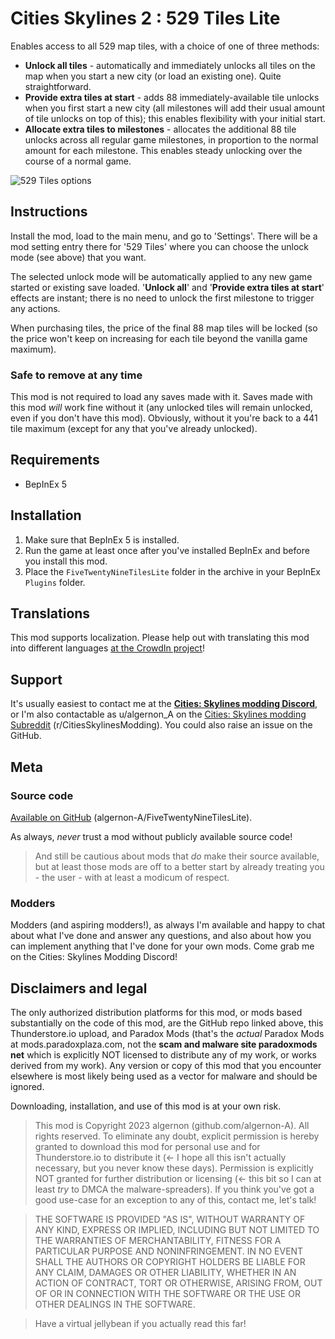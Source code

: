 # Cities Skylines 2 : 529 Tiles Lite
Enables access to all 529 map tiles, with a choice of one of three methods:
- **Unlock all tiles** - automatically and immediately unlocks all tiles on the map when you start a new city (or load an existing one). Quite straightforward.
- **Provide extra tiles at start** - adds 88 immediately-available tile unlocks when you first start a new city (all milestones will add their usual amount of tile unlocks on top of this); this enables flexibility with your initial start.
- **Allocate extra tiles to milestones** - allocates the additional 88 tile unlocks across all regular game milestones, in proportion to the normal amount for each milestone. This enables steady unlocking over the course of a normal game.

![529 Tiles options](https://i.imgur.com/gIIqmjm.png)

## Instructions
Install the mod, load to the main menu, and go to 'Settings'. There will be a mod setting entry there for '529 Tiles' where you can choose the unlock mode (see above) that you want.

The selected unlock mode will be automatically applied to any new game started or existing save loaded. '**Unlock all**' and '**Provide extra tiles at start**' effects are instant; there is no need to unlock the first milestone to trigger any actions.

When purchasing tiles, the price of the final 88 map tiles will be locked (so the price won't keep on increasing for each tile beyond the vanilla game maximum).

### Safe to remove at any time
This mod is not required to load any saves made with it. Saves made with this mod *will* work fine without it (any unlocked tiles will remain unlocked, even if you don't have this mod). Obviously, without it you're back to a 441 tile maximum (except for any that you've already unlocked).

## Requirements
- BepInEx 5

## Installation
1. Make sure that BepInEx 5 is installed.
1. Run the game at least once after you've installed BepInEx and before you install this mod.
1. Place the `FiveTwentyNineTilesLite` folder in the archive in your BepInEx `Plugins` folder.

## Translations
This mod supports localization. Please help out with translating this mod into different languages [at the CrowdIn project](https://crowdin.com/project/592-tiles/)!

## Support
It's usually easiest to contact me at the [**Cities: Skylines modding Discord**](https://discord.gg/7rTsfUdfTf), or I'm also contactable as u/algernon_A on the [Cities: Skylines modding Subreddit](https://www.reddit.com/r/CitiesSkylinesModding) (r/CitiesSkylinesModding). You could also raise an issue on the GitHub.

## Meta

### Source code
[Available on GitHub](https://github.com/algernon-A/FiveTwentyNineTilesLite) (algernon-A/FiveTwentyNineTilesLite).

As always, *never* trust a mod without publicly available source code!

>And still be cautious about mods that *do* make their source available, but at least those mods are off to a better start by already treating you - the user - with at least a modicum of respect.

### Modders
Modders (and aspiring modders!), as always I'm available and happy to chat about what I've done and answer any questions, and also about how you can implement anything that I've done for your own mods. Come grab me on the Cities: Skylines Modding Discord!

## Disclaimers and legal
The only authorized distribution platforms for this mod, or mods based substantially on the code of this mod, are the GitHub repo linked above, this Thunderstore.io upload, and Paradox Mods (that's the *actual* Paradox Mods at mods.paradoxplaza.com, not the **scam and malware site paradoxmods net** which is explicitly NOT licensed to distribute any of my work, or works derived from my work). Any version or copy of this mod that you encounter elsewhere is most likely being used as a vector for malware and should be ignored.

Downloading, installation, and use of this mod is at your own risk.

>This mod is Copyright 2023 algernon (github.com/algernon-A). All rights reserved. To eliminate any doubt, explicit permission is hereby granted to download this mod for personal use and for Thunderstore.io to distribute it (<- I hope all this isn't actually necessary, but you never know these days). Permission is explicitly NOT granted for further distribution or licensing (<- this bit so I can at least *try* to DMCA the malware-spreaders). If you think you've got a good use-case for an exception to any of this, contact me, let's talk!

>THE SOFTWARE IS PROVIDED "AS IS", WITHOUT WARRANTY OF ANY KIND, EXPRESS OR IMPLIED, INCLUDING BUT NOT LIMITED TO THE WARRANTIES OF MERCHANTABILITY, FITNESS FOR A PARTICULAR PURPOSE AND NONINFRINGEMENT. IN NO EVENT SHALL THE AUTHORS OR COPYRIGHT HOLDERS BE LIABLE FOR ANY CLAIM, DAMAGES OR OTHER LIABILITY, WHETHER IN AN ACTION OF CONTRACT, TORT OR OTHERWISE, ARISING FROM, OUT OF OR IN CONNECTION WITH THE SOFTWARE OR THE USE OR OTHER DEALINGS IN THE SOFTWARE.

>Have a virtual jellybean if you actually read this far!
